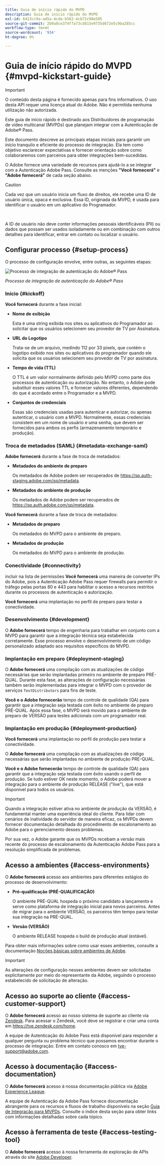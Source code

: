 ```yaml
---
title: Guia de início rápido do MVPD
description: Guia de início rápido do MVPD
exl-id: 6423cc9a-a45a-4cde-b562-4cb72c98e505
source-git-commit: 2b9a8ce374f7a73cd815e9735d672e5c9ba285cc
workflow-type: tm+mt
source-wordcount: '934'
ht-degree: 0%

---
```


# Guia de início rápido do MVPD {#mvpd-kickstart-guide}

>[!IMPORTANT]
>
> O conteúdo desta página é fornecido apenas para fins informativos. O uso desta API requer uma licença atual do Adobe. Não é permitida nenhuma utilização não autorizada.

Este guia de início rápido é destinado aos Distribuidores de programação de vídeo multicanal (MVPDs) que planejam integrar com a Autenticação de Adobe® Pass.

Este documento descreve as principais etapas iniciais para garantir um início tranquilo e eficiente do processo de integração. Ela tem como objetivo esclarecer expectativas e fornecer orientação sobre como colaboraremos com parceiros para obter integrações bem-sucedidas.

O Adobe fornece uma variedade de recursos para ajudá-lo a se integrar com a Autenticação Adobe Pass. Consulte as menções **&quot;Você fornecerá&quot;** e **&quot;Adobe fornecerá&quot;** de cada seção abaixo.

>[!CAUTION]
>
> Cada vez que um usuário inicia um fluxo de direitos, ele recebe uma ID de usuário única, opaca e exclusiva. Essa ID, originada da MVPD, é usada para identificar o usuário em um aplicativo do Programador.
>
> <br/>
>
> A ID de usuário não deve conter informações pessoais identificáveis (PII) ou dados que possam ser usados isoladamente ou em combinação com outros detalhes para identificar, entrar em contato ou localizar o usuário.

## Configurar processo {#setup-process}

O processo de configuração envolve, entre outras, as seguintes etapas:

![Processo de integração de autenticação do Adobe® Pass](../assets/mvpd-int-lifecycle.png)

*Processo de integração de autenticação do Adobe® Pass*

### Início {#kickoff}

**Você fornecerá** durante a fase inicial:

* **Nome de exibição**

  Esta é uma string exibida nos sites ou aplicativos do Programador ao solicitar que os usuários selecionem seu provedor de TV por Assinatura.

* **URL do Logotipo**

  Trata-se de um arquivo, medindo 112 por 33 pixels, que contém o logotipo exibido nos sites ou aplicativos do programador quando ele solicita que os usuários selecionem seu provedor de TV por assinatura.

* **Tempo de vida (TTL)**

  O TTL é um valor normalmente definido pelo MVPD como parte dos processos de autenticação ou autorização. No entanto, o Adobe pode substituir esses valores TTL e fornecer valores diferentes, dependendo do que é acordado entre o Programador e a MVPD.

* **Conjuntos de credenciais**

  Essas são credenciais usadas para autenticar e autorizar, ou apenas autenticar, o usuário com a MVPD. Normalmente, essas credenciais consistem em um nome de usuário e uma senha, que devem ser fornecidos para ambos os perfis (armazenamento temporário e produção).

### Troca de metadados (SAML) {#metadata-exchange-saml}

**Adobe fornecerá** durante a fase de troca de metadados:

* **Metadados do ambiente de preparo**

  Os metadados de Adobe podem ser recuperados de https://sp.auth-staging.adobe.com/sp/metadata.

* **Metadados do ambiente de produção**

  Os metadados de Adobe podem ser recuperados de https://sp.auth.adobe.com/sp/metadata.

**Você fornecerá** durante a fase de troca de metadados:

* **Metadados de preparo**

  Os metadados do MVPD para o ambiente de preparo.

* **Metadados de produção**

  Os metadados do MVPD para o ambiente de produção.

### Conectividade {#connectivity}

incluir na lista de permissões **Você fornecerá** uma maneira de converter IPs do Adobe, pois a Autenticação Adobe Pass requer firewalls para permitir o tráfego pelas portas 80 e 443 para habilitar o acesso a recursos restritos durante os processos de autenticação e autorização.

**Você fornecerá** uma implantação no perfil de preparo para testar a conectividade.

### Desenvolvimento {#development}

O **Adobe fornecerá** tempo de engenharia para trabalhar em conjunto com a MVPD para garantir que a integração técnica seja estabelecida corretamente. Esse processo envolve o desenvolvimento de um código personalizado adaptado aos requisitos específicos do MVPD.

### Implantação em preparo {#deployment-staging}

O **Adobe fornecerá** uma compilação com as atualizações de código necessárias que serão implantadas primeiro no ambiente de preparo PRÉ-QUAL. Durante esta fase, as alterações de configuração necessárias também serão implementadas para integrar o MVPD com o provedor de serviços `TestDistributors` para fins de teste.

**Você e o Adobe fornecerão** tempo de controle de qualidade (QA) para garantir que a integração seja testada com êxito no ambiente de preparo PRÉ-QUAL. Após essa fase, o MVPD será movido para o ambiente de preparo de VERSÃO para testes adicionais com um programador real.

### Implantação em produção {#deployment-production}

**Você fornecerá** uma implantação no perfil de produção para testar a conectividade.

O **Adobe fornecerá** uma compilação com as atualizações de código necessárias que serão implantadas no ambiente de produção PRE-QUAL.

**Você e o Adobe fornecerão** tempo de controle de qualidade (QA) para garantir que a integração seja testada com êxito usando o perfil de produção. Se tudo estiver OK neste momento, o Adobe poderá mover a integração para o ambiente de produção RELEASE (&quot;live&quot;), que está disponível para todos os usuários.

>[!IMPORTANT]
>
> Quando a integração estiver ativa no ambiente de produção da VERSÃO, é fundamental manter uma experiência ideal do cliente. Para lidar com cenários de inatividade do servidor de maneira eficaz, os MVPDs devem fornecer documentação detalhada do procedimento de escalonamento ao Adobe para o gerenciamento desses problemas.
>
> Por sua vez, o Adobe garante que os MVPDs recebam a versão mais recente do processo de escalonamento da Autenticação Adobe Pass para a resolução simplificada de problemas.

## Acesso a ambientes {#access-environments}

O **Adobe fornecerá** acesso aos ambientes para diferentes estágios do processo de desenvolvimento:

* **Pré-qualificação (PRÉ-QUALIFICAÇÃO)**

  O ambiente PRÉ-QUAL hospeda o próximo candidato a lançamento e serve como plataforma de integração inicial para novos parceiros. Antes de migrar para o ambiente VERSÃO, os parceiros têm tempo para testar sua integração na PRÉ-QUAL.

* **Versão (VERSÃO)**

  O ambiente RELEASE hospeda o build de produção atual (estável).

Para obter mais informações sobre como usar esses ambientes, consulte a documentação [Noções básicas sobre ambientes de Adobe](/help/authentication/notes-technical/environments/understanding-the-adobe-environments.md).

>[!IMPORTANT]
> 
> As alterações de configuração nesses ambientes devem ser solicitadas explicitamente por meio do representante da Adobe, seguindo o processo estabelecido de solicitação de alteração.

## Acesso ao suporte ao cliente {#access-customer-support}

O **Adobe fornecerá** acesso ao nosso sistema de suporte ao cliente via [Zendesk](https://tve.zendesk.com/home). Para acessar o Zendesk, você deve se registrar e criar uma conta em https://tve.zendesk.com/home.

A equipe de Autenticação do Adobe Pass está disponível para responder a qualquer pergunta ou problema técnico que possamos encontrar durante o processo de integração. Entre em contato conosco em [tve-support@adobe.com](mailto:tve-support@adobe.com).

## Acesso à documentação {#access-documentation}

O **Adobe fornecerá** acesso à nossa documentação pública via [Adobe Experience League](https://experienceleague.adobe.com/en/docs/pass/authentication/home).

A equipe de Autenticação da Adobe Pass fornece documentação abrangente para os recursos e fluxos de trabalho disponíveis na seção [Guia de Integração para MVPDs](/help/authentication/integration-guide-mvpds/mvpd-integration-guide-overview.md). Consulte o índice desta seção para obter links com informações detalhadas sobre cada tópico.

## Acesso à ferramenta de teste {#access-testing-tool}

O **Adobe fornecerá** acesso à nossa ferramenta de exploração de APIs através do site [Adobe Developer](https://developer.adobe.com/adobe-pass/).
